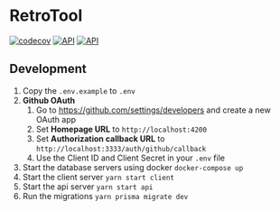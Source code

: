 # RetroTool

[![codecov](https://codecov.io/gh/ajoelp/retro-tool/branch/main/graph/badge.svg?token=XSUW0861R1)](https://codecov.io/gh/ajoelp/retro-tool)
[![API](https://github.com/ajoelp/retro-tool/actions/workflows/api.yml/badge.svg?branch=main)](https://github.com/ajoelp/retro-tool/actions/workflows/api.yml)
[![API](https://github.com/ajoelp/retro-tool/actions/workflows/client.yml/badge.svg?branch=main)](https://github.com/ajoelp/retro-tool/actions/workflows/client.yml)

## Development

1. Copy the `.env.example` to `.env`
2. **Github OAuth**
   1. Go to https://github.com/settings/developers and create a new OAuth app
   2. Set **Homepage URL** to `http://localhost:4200`
   3. Set **Authorization callback URL** to `http://localhost:3333/auth/github/callback`
   4. Use the Client ID and Client Secret in your `.env` file
3. Start the database servers using docker `docker-compose up`
4. Start the client server `yarn start client`
5. Start the api server `yarn start api`
6. Run the migrations `yarn prisma migrate dev`
